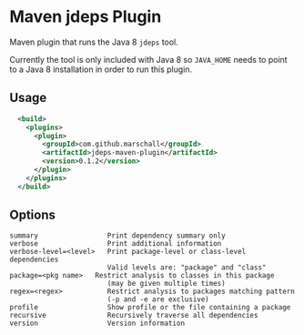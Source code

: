 Maven jdeps Plugin
==================

Maven plugin that runs the Java 8 `jdeps` tool.

Currently the tool is only included with Java 8 so `JAVA_HOME` needs to point to a Java 8 installation in order to run this plugin.

Usage
-----
```xml
  <build>
    <plugins>
      <plugin>
        <groupId>com.github.marschall</groupId>
        <artifactId>jdeps-maven-plugin</artifactId>
        <version>0.1.2</version>
      </plugin>
    </plugins>
  </build>
```

Options
-------

```
summary                 Print dependency summary only
verbose                 Print additional information
verbose-level=<level>   Print package-level or class-level dependencies
                        Valid levels are: "package" and "class"
package=<pkg name>   Restrict analysis to classes in this package
                        (may be given multiple times)
regex=<regex>           Restrict analysis to packages matching pattern
                        (-p and -e are exclusive)
profile                 Show profile or the file containing a package
recursive               Recursively traverse all dependencies
version                 Version information
```